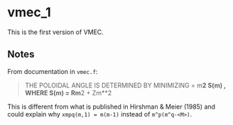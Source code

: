 # vmec_1
This is the first version of VMEC.

## Notes

From documentation in `vmec.f`:

> THE POLOIDAL ANGLE IS DETERMINED BY MINIMIZING <M> = m**2 S(m) , WHERE S(m) = Rm**2 + Zm**2

This is different from what is published in Hirshman & Meier (1985)
and could explain why `xmpq(m,1) = m(m-1)` instead of `m^p(m^q-<M>)`.
